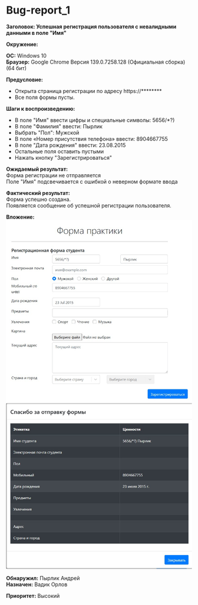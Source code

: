 # Bug-report_1  
**Заголовок: Успешная регистрация пользователя с невалидными данными в поле "Имя"**  

**Окружение:**  

**ОС:** Windows 10  
**Браузер:** Google Chrome Версия 139.0.7258.128 (Официальная сборка) (64 бит)  

**Предусловие:**  
- Открыта страница регистрации по адресу https://********   
- Все поля формы пусты.  

**Шаги к воспроизведению:**  

- В поле "Имя" ввести цифры и специальные символы: 5656/*?)  
- В поле "Фамилия" ввести: Пырлик  
- Выбрать "Пол": Мужской  
- В поле «Номер присутствия телефона» ввести: 8904667755  
- В поле "Дата рождения" ввести: 23.08.2015  
- Остальные поля оставить пустыми  
- Нажать кнопку "Зарегистрироваться"  

**Ожидаемый результат:**  
 Форма регистрации не отправляется  
 Поле "Имя" подсвечивается с ошибкой о неверном формате ввода    

**Фактический результат:**  
Форма успешно создана.  
Появляется сообщение об успешной регистрации пользователя.

**Вложение:**  
![Заполнение формы](/Screenshot_2.jpg)  
![Форма отправлена](/Screenshot_3.jpg)

**Обнаружил:** Пырлик Андрей  
**Назначен:** Вадик Орлов  

**Приоритет:** Высокий  
